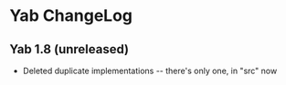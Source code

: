Yab ChangeLog
=============================

Yab 1.8 (unreleased)
----------------------------
  - Deleted duplicate implementations -- there's only one, in "src" now

